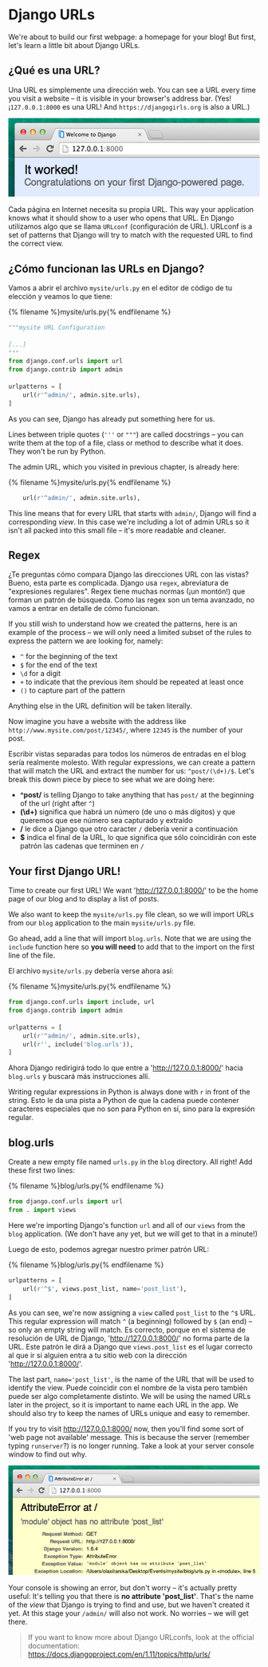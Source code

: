 # Django URLs

We're about to build our first webpage: a homepage for your blog! But first, let's learn a little bit about Django URLs.

## ¿Qué es una URL?

Una URL es simplemente una dirección web. You can see a URL every time you visit a website – it is visible in your browser's address bar. (Yes! ¡`127.0.0.1:8000` es una URL! And `https://djangogirls.org` is also a URL.)

![URL](images/url.png)

Cada página en Internet necesita su propia URL. This way your application knows what it should show to a user who opens that URL. En Django utilizamos algo que se llama `URLconf` (configuración de URL). URLconf is a set of patterns that Django will try to match with the requested URL to find the correct view.

## ¿Cómo funcionan las URLs en Django?

Vamos a abrir el archivo `mysite/urls.py` en el editor de código de tu elección y veamos lo que tiene:

{% filename %}mysite/urls.py{% endfilename %}

```python
"""mysite URL Configuration

[...]
"""
from django.conf.urls import url
from django.contrib import admin

urlpatterns = [
    url(r'^admin/', admin.site.urls),
]
```

As you can see, Django has already put something here for us.

Lines between triple quotes (`'''` or `"""`) are called docstrings – you can write them at the top of a file, class or method to describe what it does. They won't be run by Python.

The admin URL, which you visited in previous chapter, is already here:

{% filename %}mysite/urls.py{% endfilename %}

```python
    url(r'^admin/', admin.site.urls),
```

This line means that for every URL that starts with `admin/`, Django will find a corresponding *view*. In this case we're including a lot of admin URLs so it isn't all packed into this small file – it's more readable and cleaner.

## Regex

¿Te preguntas cómo compara Django las direcciones URL con las vistas? Bueno, esta parte es complicada. Django usa `regex`, abreviatura de "expresiones regulares". Regex tiene muchas normas (¡un montón!) que forman un patrón de búsqueda. Como las regex son un tema avanzado, no vamos a entrar en detalle de cómo funcionan.

If you still wish to understand how we created the patterns, here is an example of the process – we will only need a limited subset of the rules to express the pattern we are looking for, namely:

* `^` for the beginning of the text
* `$` for the end of the text
* `\d` for a digit
* `+` to indicate that the previous item should be repeated at least once
* `()` to capture part of the pattern

Anything else in the URL definition will be taken literally.

Now imagine you have a website with the address like `http://www.mysite.com/post/12345/`, where `12345` is the number of your post.

Escribir vistas separadas para todos los números de entradas en el blog sería realmente molesto. With regular expressions, we can create a pattern that will match the URL and extract the number for us: `^post/(\d+)/$`. Let's break this down piece by piece to see what we are doing here:

* **^post/** is telling Django to take anything that has `post/` at the beginning of the url (right after `^`)
* **(\d+)** significa que habrá un número (de uno o más dígitos) y que queremos que ese número sea capturado y extraído
* **/** le dice a Django que otro caracter `/` debería venir a continuación
* **$** indica el final de la URL, lo que significa que sólo coincidirán con este patrón las cadenas que terminen en `/`

## Your first Django URL!

Time to create our first URL! We want 'http://127.0.0.1:8000/' to be the home page of our blog and to display a list of posts.

We also want to keep the `mysite/urls.py` file clean, so we will import URLs from our `blog` application to the main `mysite/urls.py` file.

Go ahead, add a line that will import `blog.urls`. Note that we are using the `include` function here so **you will need** to add that to the import on the first line of the file.

El archivo `mysite/urls.py` debería verse ahora así:

{% filename %}mysite/urls.py{% endfilename %}

```python
from django.conf.urls import include, url
from django.contrib import admin

urlpatterns = [
    url(r'^admin/', admin.site.urls),
    url(r'', include('blog.urls')),
]
```

Ahora Django redirigirá todo lo que entre a 'http://127.0.0.1:8000/' hacia `blog.urls` y buscará más instrucciones allí.

Writing regular expressions in Python is always done with `r` in front of the string. Esto le da una pista a Python de que la cadena puede contener caracteres especiales que no son para Python en sí, sino para la expresión regular.

## blog.urls

Create a new empty file named `urls.py` in the `blog` directory. All right! Add these first two lines:

{% filename %}blog/urls.py{% endfilename %}

```python
from django.conf.urls import url
from . import views
```

Here we're importing Django's function `url` and all of our `views` from the `blog` application. (We don't have any yet, but we will get to that in a minute!)

Luego de esto, podemos agregar nuestro primer patrón URL:

{% filename %}blog/urls.py{% endfilename %}

```python
urlpatterns = [
    url(r'^$', views.post_list, name='post_list'),
]
```

As you can see, we're now assigning a `view` called `post_list` to the `^$` URL. This regular expression will match `^` (a beginning) followed by `$` (an end) – so only an empty string will match. Es correcto, porque en el sistema de resolución de URL de Django, 'http://127.0.0.1:8000/' no forma parte de la URL. Este patrón le dirá a Django que `views.post_list` es el lugar correcto al que ir si alguien entra a tu sitio web con la dirección 'http://127.0.0.1:8000/'.

The last part, `name='post_list'`, is the name of the URL that will be used to identify the view. Puede coincidir con el nombre de la vista pero también puede ser algo completamente distinto. We will be using the named URLs later in the project, so it is important to name each URL in the app. We should also try to keep the names of URLs unique and easy to remember.

If you try to visit http://127.0.0.1:8000/ now, then you'll find some sort of 'web page not available' message. This is because the server (remember typing `runserver`?) is no longer running. Take a look at your server console window to find out why.

![Error](images/error1.png)

Your console is showing an error, but don't worry – it's actually pretty useful: It's telling you that there is **no attribute 'post_list'**. That's the name of the *view* that Django is trying to find and use, but we haven't created it yet. At this stage your `/admin/` will also not work. No worries – we will get there.

> If you want to know more about Django URLconfs, look at the official documentation: https://docs.djangoproject.com/en/1.11/topics/http/urls/